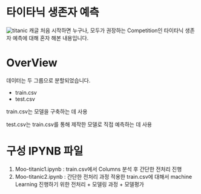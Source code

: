 # 타이타닉 생존자 예측
![titanic](https://user-images.githubusercontent.com/69240893/132626842-eac06036-0ded-4dc1-9234-5bba04723aff.PNG)
캐글 처음 시작하면 누구나, 모두가 권장하는 Competition인 타이타닉 생존자 예측에 대해 혼자 해본 내용입니다.

# OverView
데이터는 두 그룹으로 분할되었습니다.
- train.csv
- test.csv


train.csv는 모델을 구축하는 데 사용

test.csv는 train.csv를 통해 제작한 모델로 직접 예측하는 데 사용

# 구성 IPYNB 파일
1. Moo-titanic1.ipynb : train.csv에서 Columns 분석 후 간단한 전처리 진행
2. Moo-titanic2.ipynb : 간단한 전처리 과정 적용한 train.csv에 대해서 machine Learning 진행하기 위한 전처리 + 모델링 과정 + 모델평가
